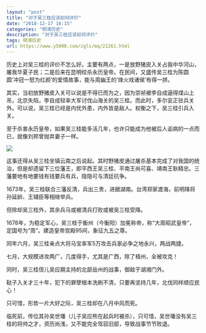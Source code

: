 ```yaml
---
layout: "post"
title: "对于吴三桂应该如何评价"
date: "2018-12-17 16:15"
categories: "明清历史"
description: "对于吴三桂应该如何评价"
tags: 明清历史
url: https://www.y5000.com/zgls/mq/21261.html
---
```






历史上对吴三桂的评价不怎么好。主要有两点，一是放野猪皮入关占我中华河山，屠我华夏子民；二是后来在昆明绞杀永历皇帝。在民间，又盛传吴三桂为陈圆圆‘冲冠一怒为红颜’的爱情故事，能与周幽王的‘烽火戏诸侯’有得一拼。

其实，当初放野猪皮入关可以说是不得已而为之，因为崇祯被李自成逼得煤山上吊，北京失陷，李自成轻率大军讨伐山海关的吴三桂。而此时，多尔衮正驻兵关外。可以说，吴三桂已经是内忧外患，内外皆是敌人。权衡之下，吴三桂引兵入关。

至于杀害永历皇帝，如果吴三桂能多活几年，也许只能成为他被后人诟病的一点而已，就像刘邦曾抛弃妻子一样。

![](https://img.y5000.com/uploads/allimg/170622/1KFUE6-0.jpg)

这事还得从吴三桂坐镇云南之后说起。其时野猪皮通过屠杀基本完成了对我国的统治，但是却遗留下三位藩王，即平西王吴三桂、平南王尚可喜、靖南王耿精忠。三藩要地有地要钱有钱要兵有兵，隐隐可与清廷抗争。

1673年，吴三桂联合三藩反清，兵出三贵，进据湖南。台湾郑家渡海，前明降将孙延龄、王辅臣等相继举兵。

但除却吴三桂外，其余兵马或被清兵打败或被吴三桂受降。

1678年，为稳定军心，吴三桂于衡州（今衡阳）加冕称帝，称“大周昭武皇帝”，定国号为“周”。建造皇帝宫殿95间，象征九五之尊。

同年六月，吴三桂亲点大将马宝率军5万攻击兵家必争之地永兴，两战两捷。

七月，大规模进攻两广，几度得手，尤其是广西，除了梧州，全被攻克！

同时，吴三桂侄儿吴应期主持的北部岳州的战事，御敌于湖湘门外。

鞑子入关才三十年，犯下的罪孽根本洗刷不清，只要再坚持几年，北伐同样顺应民心！

只可惜，形势一片大好之际，吴三桂却在八月中风而死。

临死前，传位其孙吴世璠（儿子吴应熊在起兵时被杀），只可惜，吴世璠没有吴三桂的将帅之才，资历尚浅，又不能完全驾驭旧部，导致战事节节败退。
